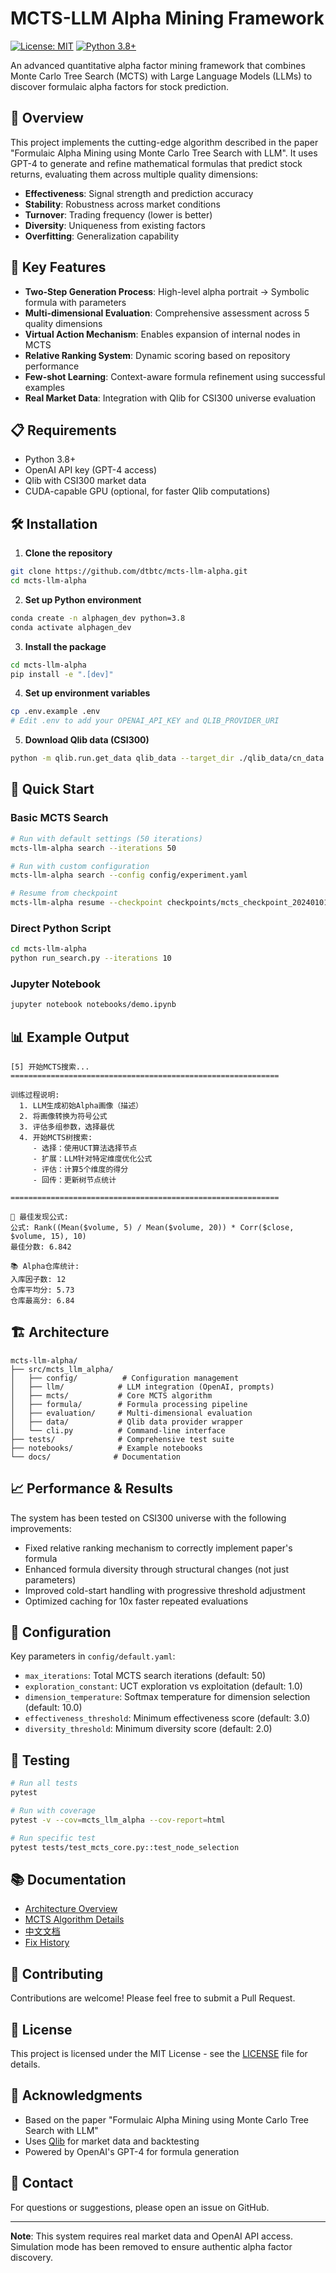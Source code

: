 # MCTS-LLM Alpha Mining Framework

[![License: MIT](https://img.shields.io/badge/License-MIT-yellow.svg)](https://opensource.org/licenses/MIT)
[![Python 3.8+](https://img.shields.io/badge/python-3.8+-blue.svg)](https://www.python.org/downloads/)

An advanced quantitative alpha factor mining framework that combines Monte Carlo Tree Search (MCTS) with Large Language Models (LLMs) to discover formulaic alpha factors for stock prediction.

## 🌟 Overview

This project implements the cutting-edge algorithm described in the paper "Formulaic Alpha Mining using Monte Carlo Tree Search with LLM". It uses GPT-4 to generate and refine mathematical formulas that predict stock returns, evaluating them across multiple quality dimensions:

- **Effectiveness**: Signal strength and prediction accuracy
- **Stability**: Robustness across market conditions
- **Turnover**: Trading frequency (lower is better)
- **Diversity**: Uniqueness from existing factors
- **Overfitting**: Generalization capability

## 🚀 Key Features

- **Two-Step Generation Process**: High-level alpha portrait → Symbolic formula with parameters
- **Multi-dimensional Evaluation**: Comprehensive assessment across 5 quality dimensions
- **Virtual Action Mechanism**: Enables expansion of internal nodes in MCTS
- **Relative Ranking System**: Dynamic scoring based on repository performance
- **Few-shot Learning**: Context-aware formula refinement using successful examples
- **Real Market Data**: Integration with Qlib for CSI300 universe evaluation

## 📋 Requirements

- Python 3.8+
- OpenAI API key (GPT-4 access)
- Qlib with CSI300 market data
- CUDA-capable GPU (optional, for faster Qlib computations)

## 🛠️ Installation

1. **Clone the repository**
```bash
git clone https://github.com/dtbtc/mcts-llm-alpha.git
cd mcts-llm-alpha
```

2. **Set up Python environment**
```bash
conda create -n alphagen_dev python=3.8
conda activate alphagen_dev
```

3. **Install the package**
```bash
cd mcts-llm-alpha
pip install -e ".[dev]"
```

4. **Set up environment variables**
```bash
cp .env.example .env
# Edit .env to add your OPENAI_API_KEY and QLIB_PROVIDER_URI
```

5. **Download Qlib data (CSI300)**
```bash
python -m qlib.run.get_data qlib_data --target_dir ./qlib_data/cn_data --region cn
```

## 🎯 Quick Start

### Basic MCTS Search
```bash
# Run with default settings (50 iterations)
mcts-llm-alpha search --iterations 50

# Run with custom configuration
mcts-llm-alpha search --config config/experiment.yaml

# Resume from checkpoint
mcts-llm-alpha resume --checkpoint checkpoints/mcts_checkpoint_20240101_120000.pkl
```

### Direct Python Script
```bash
cd mcts-llm-alpha
python run_search.py --iterations 10
```

### Jupyter Notebook
```bash
jupyter notebook notebooks/demo.ipynb
```

## 📊 Example Output

```
[5] 开始MCTS搜索...
============================================================

训练过程说明:
  1. LLM生成初始Alpha画像（描述）
  2. 将画像转换为符号公式
  3. 评估多组参数，选择最优
  4. 开始MCTS树搜索:
     - 选择：使用UCT算法选择节点
     - 扩展：LLM针对特定维度优化公式
     - 评估：计算5个维度的得分
     - 回传：更新树节点统计

============================================================

🎯 最佳发现公式:
公式: Rank((Mean($volume, 5) / Mean($volume, 20)) * Corr($close, $volume, 15), 10)
最佳分数: 6.842

📚 Alpha仓库统计:
入库因子数: 12
仓库平均分: 5.73
仓库最高分: 6.84
```

## 🏗️ Architecture

```
mcts-llm-alpha/
├── src/mcts_llm_alpha/
│   ├── config/          # Configuration management
│   ├── llm/            # LLM integration (OpenAI, prompts)
│   ├── mcts/           # Core MCTS algorithm
│   ├── formula/        # Formula processing pipeline
│   ├── evaluation/     # Multi-dimensional evaluation
│   ├── data/           # Qlib data provider wrapper
│   └── cli.py          # Command-line interface
├── tests/              # Comprehensive test suite
├── notebooks/          # Example notebooks
└── docs/              # Documentation
```

## 📈 Performance & Results

The system has been tested on CSI300 universe with the following improvements:
- Fixed relative ranking mechanism to correctly implement paper's formula
- Enhanced formula diversity through structural changes (not just parameters)
- Improved cold-start handling with progressive threshold adjustment
- Optimized caching for 10x faster repeated evaluations

## 🔧 Configuration

Key parameters in `config/default.yaml`:
- `max_iterations`: Total MCTS search iterations (default: 50)
- `exploration_constant`: UCT exploration vs exploitation (default: 1.0)
- `dimension_temperature`: Softmax temperature for dimension selection (default: 10.0)
- `effectiveness_threshold`: Minimum effectiveness score (default: 3.0)
- `diversity_threshold`: Minimum diversity score (default: 2.0)

## 🧪 Testing

```bash
# Run all tests
pytest

# Run with coverage
pytest -v --cov=mcts_llm_alpha --cov-report=html

# Run specific test
pytest tests/test_mcts_core.py::test_node_selection
```

## 📚 Documentation

- [Architecture Overview](mcts-llm-alpha/docs/architecture.md)
- [MCTS Algorithm Details](Artical/MTCS_LLM_Alpha.md)
- [中文文档](Artical/alpha_mtcs_cn.md)
- [Fix History](mcts-llm-alpha/docs/MCTS_LLMALPHA_FIX_PLAN.md)

## 🤝 Contributing

Contributions are welcome! Please feel free to submit a Pull Request.

## 📄 License

This project is licensed under the MIT License - see the [LICENSE](LICENSE) file for details.

## 🙏 Acknowledgments

- Based on the paper "Formulaic Alpha Mining using Monte Carlo Tree Search with LLM"
- Uses [Qlib](https://github.com/microsoft/qlib) for market data and backtesting
- Powered by OpenAI's GPT-4 for formula generation

## 📧 Contact

For questions or suggestions, please open an issue on GitHub.

---

**Note**: This system requires real market data and OpenAI API access. Simulation mode has been removed to ensure authentic alpha factor discovery.